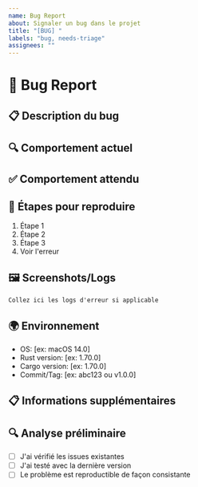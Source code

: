 ```yaml
---
name: Bug Report
about: Signaler un bug dans le projet
title: "[BUG] "
labels: "bug, needs-triage"
assignees: ""
---
```


# 🐛 Bug Report

## 📋 Description du bug

<!-- Décrivez clairement et précisément le bug -->

## 🔍 Comportement actuel

<!-- Que se passe-t-il actuellement ? -->

## ✅ Comportement attendu

<!-- Que devrait-il se passer ? -->

## 🔬 Étapes pour reproduire

1. Étape 1
2. Étape 2
3. Étape 3
4. Voir l'erreur

## 🖼️ Screenshots/Logs

<!-- Ajoutez des captures d'écran ou des logs d'erreur -->

```log
Collez ici les logs d'erreur si applicable
```

## 🌍 Environnement

- OS: [ex: macOS 14.0]
- Rust version: [ex: 1.70.0]
- Cargo version: [ex: 1.70.0]
- Commit/Tag: [ex: abc123 ou v1.0.0]

## 📋 Informations supplémentaires

<!-- Toute autre information utile -->

## 🔍 Analyse préliminaire

<!-- Si vous avez des idées sur la cause du problème -->

- [ ] J'ai vérifié les issues existantes
- [ ] J'ai testé avec la dernière version
- [ ] Le problème est reproductible de façon consistante
